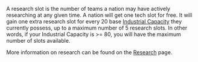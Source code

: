 A research slot is the number of teams a nation may have actively
researching at any given time. A nation will get one tech slot for free.
It will gain one extra research slot for every 20 base [Industrial
Capacity](/wiki/Industrial_Capacity "Industrial Capacity") they
currently possess, up to a maximum number of 5 research slots. In other
words, if your Industrial Capacity is \>= 80, you will have the maximum
number of slots available.

More information on research can be found on the
[Research](/wiki/Research "Research") page.
